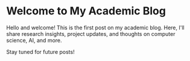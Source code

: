 # Welcome to My Academic Blog

Hello and welcome! This is the first post on my academic blog. Here, I'll share research insights, project updates, and thoughts on computer science, AI, and more.

Stay tuned for future posts!
